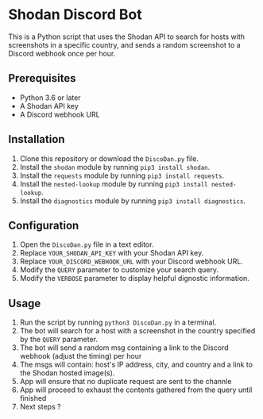 Shodan Discord Bot
==================

This is a Python script that uses the Shodan API to search for hosts with screenshots in a specific country, and sends a random screenshot to a Discord webhook once per hour.

Prerequisites
-------------

-   Python 3.6 or later
-   A Shodan API key
-   A Discord webhook URL

Installation
------------

1.  Clone this repository or download the `DiscoDan.py` file.
2.  Install the `shodan` module by running `pip3 install shodan`.
3.  Install the `requests` module by running `pip3 install requests`.
4.  Install the `nested-lookup` module by running `pip3 install nested-lookup`.
5.  Install the `diagnostics` module by running `pip3 install diagnostics`.
  
Configuration
-------------

1.  Open the `DiscoDan.py` file in a text editor.
2.  Replace `YOUR_SHODAN_API_KEY` with your Shodan API key.
3.  Replace `YOUR_DISCORD_WEBHOOK_URL` with your Discord webhook URL.
4.  Modify the `QUERY` parameter to customize your search query.
5.  Modify the `VERBOSE` parameter to display helpful dignostic information.

Usage
-----

1.  Run the script by running `python3 DiscoDan.py` in a terminal.
2.  The bot will search for a host with a screenshot in the country specified by the `QUERY` parameter.
3.  The bot will send a random msg containing a link to the Discord webhook (adjust the timing) per hour
4.  The msgs will contain: host's IP address, city, and country and a link to the Shodan hosted image(s).
5.  App will ensure that no duplicate request are sent to the channle
6.  App will proceed to exhaust the contents gathered from the query until finished
7.  Next steps ?
